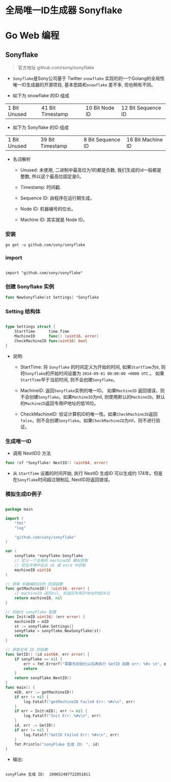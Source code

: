 # 全局唯一ID生成器 Sonyflake


# Go Web 编程


## Sonyflake

> 官方地址 github.com/sony/sonyflake

* `Sonyflake`是Sony公司基于 Twitter `snowflake` 实现的的一个Golang的全局性唯一ID生成器的开源项目, 基本思路和`snowflake` 差不多, 但也稍有不同。

* 如下为 snowflake 的ID 组成

|||||
|-|-|-|-|
|1 Bit Unused|41 Bit Timestamp|10 Bit Node ID|12 Bit Sequence ID|


* 如下为 Sonyflake 的ID 组成

|||||
|-|-|-|-|
|1 Bit Unused|39 Bit Timestamp|8 Bit Sequence ID|16 Bit Machine ID|


* 名词解析

  * Unused: 未使用, 二进制中最高位为1的都是负数, 我们生成的id一般都是整数, 所以这个最高位固定是0。

  * Timestamp: 时间戳. 

  * Sequence ID: 由程序在运行期生成。

  * Node ID: 机器编号的位长。

  * Machine ID:  其实就是 Node ID。


### 安装

```shell
go get -u github.com/sony/sonyflake

```

### import

```shell

import "github.com/sony/sonyflake"

```

### 创建 Sonyflake 实例

```go
func NewSonyflake(st Settings) *Sonyflake
```


### Setting 结构体

```go

type Settings struct {
	StartTime      time.Time
	MachineID      func() (uint16, error)
	CheckMachineID func(uint16) bool
}

```

* 说明:

  * StartTime: 将 `Sonyflake` 的时间定义为开始的时间, 如果`StartTime`为`0`, 则将`Sonyflake`的开始时间设置为 `2014-09-01 00:00:00 +0000 UTC` 。 如果`StartTime`早于当前时间, 则不会创建`Sonyflake`。

  * MachineID: 返回`Sonyflake`实例的唯一ID。 如果`MachineID` 返回错误，则不会创建`Sonyflake`。如果`MachineID`为nil, 则使用默认的`MachineID`。默认的`MachineID`返回专用IP地址的低16位。

  * CheckMachineID: 验证计算机ID的唯一性。如果`CheckMachineID`返回`false`，则不会创建`Sonyflake`。如果`CheckMachineID`为nil，则不进行验证。 



### 生成唯一ID

* 调用 NextID() 方法

```go
func (sf *Sonyflake) NextID() (uint64, error)

```

* 从 `StartTime` 设置的时间开始, 执行 NextID 生成ID 可以生成约 174年。但是在`Sonyflake`时间超过限制后, NextID将返回错误。


### 模拟生成ID例子

```go

package main

import (
	"fmt"
	"log"

	"github.com/sony/sonyflake"
)

var (
	sonyFlake *sonyflake.Sonyflake
	// 定义一个全局的 machineID 模拟获取
	// 现实环境中应从 zk 或 etcd 中获取
	machineID uint16
)

// 获取 机器编码ID的 回调函数
func getMachineID() (uint16, error) {
	// machineID 返回nil, 则返回专用IP地址的低16位
	return machineID, nil
}

// 初始化 sonyFlake 配置
func Init(mID uint16) (err error) {
	machineID = mID
	st := sonyflake.Settings{}
	sonyFlake = sonyflake.NewSonyflake(st)
	return
}

// 获取全局 ID 的函数
func GetID() (id uint64, err error) {
	if sonyFlake == nil {
		err = fmt.Errorf("需要先初始化以后再执行 GetID 函数 err: %#v \n", err)
		return
	}
	return sonyFlake.NextID()
}
func main() {
	mID, err := getMachineID()
	if err != nil {
		log.Fatalf("getMachineID Failed Err: %#v\n", err)
	}
	if err = Init(mID); err != nil {
		log.Fatalf("Init Err: %#v\n", err)
	}
	id, err := GetID()
	if err != nil {
		log.Fatalf("GetID Failed Err: %#v\n", err)
	}
	fmt.Println("sonyFlake 生成 ID: ", id)
}

```

* 输出:


```shell

sonyFlake 生成 ID:  280652487722051811

```

